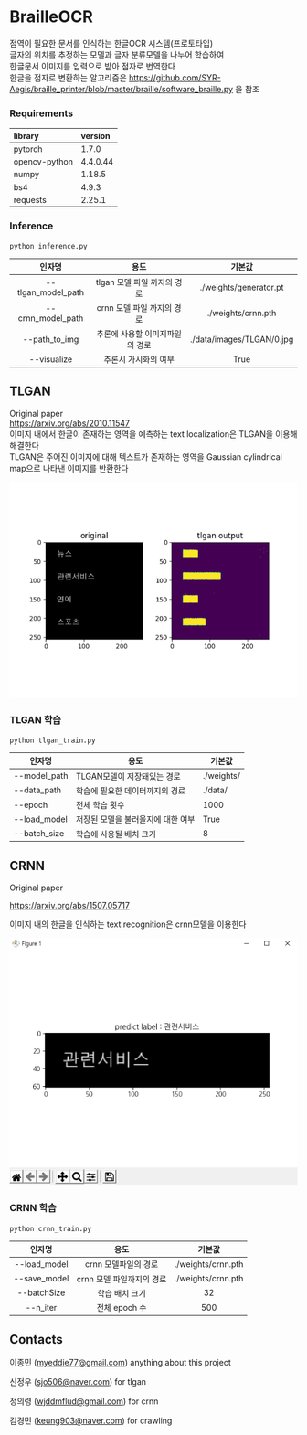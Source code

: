 # BrailleOCR

점역이 필요한 문서를 인식하는 한글OCR 시스템(프로토타입)  
글자의 위치를 추정하는 모델과 글자 분류모델을 나누어 학습하여  
한글문서 이미지를 입력으로 받아 점자로 번역한다  
한글을 점자로 변환하는 알고리즘은 https://github.com/SYR-Aegis/braille_printer/blob/master/braille/software_braille.py 을 참조  



### Requirements

| library       | version  |
| :------------ | :------- |
| pytorch       | 1.7.0    |
| opencv-python | 4.4.0.44 |
| numpy         | 1.18.5   |
| bs4           | 4.9.3    |
| requests      | 2.25.1   |

### Inference


    python inference.py 



|       인자명       |              용도               |          기본값           |
| :----------------: | :-----------------------------: | :-----------------------: |
| --tlgan_model_path |   tlgan 모델 파일 까지의 경로   |  ./weights/generator.pt   |
| --crnn_model_path  |   crnn 모델 파일 까지의 경로    |    ./weights/crnn.pth     |
|   --path_to_img    | 추론에 사용할 이미지파일의 경로 | ./data/images/TLGAN/0.jpg |
|    --visualize     |      추론시 가시화의 여부       |           True            |



## TLGAN

Original paper  
https://arxiv.org/abs/2010.11547  
이미지 내에서 한글이 존재하는 영역을 예측하는 text localization은 TLGAN을 이용해 해결한다  
TLGAN은 주어진 이미지에 대해 텍스트가 존재하는 영역을 Gaussian cylindrical map으로 나타낸 이미지를 반환한다  

![TLGAN result](./imgs/TLGAN_result.png)

### TLGAN 학습
    python tlgan_train.py

|인자명|용도|기본값|
|-----|---|----|
|--model_path|TLGAN모델이 저장돼있는 경로|./weights/|
|--data_path|학습에 필요한 데이터까지의 경료|./data/|
|--epoch|전체 학습 횟수|1000|
|--load_model|저장된 모델을 불러올지에 대한 여부|True|
|--batch_size|학습에 사용될 배치 크기|8|

## CRNN

Original paper  

https://arxiv.org/abs/1507.05717  

이미지 내의 한글을 인식하는 text recognition은 crnn모델을 이용한다  

![crnn result](./imgs/crnn_result.png)

### CRNN 학습

    python crnn_train.py

|    인자명    |           용도            |       기본값       |
| :----------: | :-----------------------: | :----------------: |
| --load_model |   crnn 모델파일의 경로    | ./weights/crnn.pth |
| --save_model | crnn 모델 파일까지의 경로 | ./weights/crnn.pth |
| --batchSize  |      학습 배치 크기       |         32         |
|   --n_iter   |       전체 epoch 수       |        500         |



## Contacts

이종민 (myeddie77@gmail.com)  anything about this project

신정우 (sjo506@naver.com)  for tlgan

정의령 (wjddmflud@gmail.com)  for crnn

김경민 (keung903@naver.com) for crawling